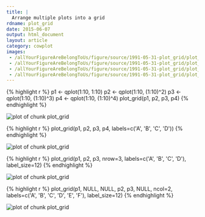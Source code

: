 ```yaml
---
title: |
  Arrange multiple plots into a grid
rdname: plot_grid
date: 2015-06-07
output: html_document
layout: article
category: cowplot
images:
 - /allYourFigureAreBelongToUs/figure/source/1991-05-31-plot_grid/plot_grid-1.png
 - /allYourFigureAreBelongToUs/figure/source/1991-05-31-plot_grid/plot_grid-2.png
 - /allYourFigureAreBelongToUs/figure/source/1991-05-31-plot_grid/plot_grid-3.png
 - /allYourFigureAreBelongToUs/figure/source/1991-05-31-plot_grid/plot_grid-4.png
---
```





{% highlight r %}
p1 <- qplot(1:10, 1:10)
p2 <- qplot(1:10, (1:10)^2)
p3 <- qplot(1:10, (1:10)^3)
p4 <- qplot(1:10, (1:10)^4)
plot_grid(p1, p2, p3, p4)
{% endhighlight %}

![plot of chunk plot_grid](/allYourFigureAreBelongToUs/figure/source/1991-05-31-plot_grid/plot_grid-1.png) 

{% highlight r %}
plot_grid(p1, p2, p3, p4, labels=c('A', 'B', 'C', 'D'))
{% endhighlight %}

![plot of chunk plot_grid](/allYourFigureAreBelongToUs/figure/source/1991-05-31-plot_grid/plot_grid-2.png) 

{% highlight r %}
plot_grid(p1, p2, p3, nrow=3, labels=c('A', 'B', 'C', 'D'), label_size=12)
{% endhighlight %}

![plot of chunk plot_grid](/allYourFigureAreBelongToUs/figure/source/1991-05-31-plot_grid/plot_grid-3.png) 

{% highlight r %}
plot_grid(p1, NULL, NULL, p2, p3, NULL, ncol=2,
 labels=c('A', 'B', 'C', 'D', 'E', 'F'), label_size=12)
{% endhighlight %}

![plot of chunk plot_grid](/allYourFigureAreBelongToUs/figure/source/1991-05-31-plot_grid/plot_grid-4.png) 